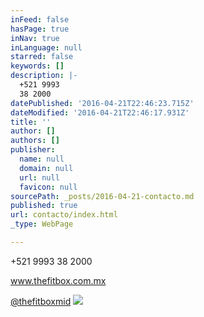 ```yaml
---
inFeed: false
hasPage: true
inNav: true
inLanguage: null
starred: false
keywords: []
description: |-
  +521 9993
  38 2000
datePublished: '2016-04-21T22:46:23.715Z'
dateModified: '2016-04-21T22:46:17.931Z'
title: ''
author: []
authors: []
publisher:
  name: null
  domain: null
  url: null
  favicon: null
sourcePath: _posts/2016-04-21-contacto.md
published: true
url: contacto/index.html
_type: WebPage

---
```

+521 9993
38 2000

www.thefitbox.com.mx

[@thefitboxmid][0]
![](https://the-grid-user-content.s3-us-west-2.amazonaws.com/8b59dda4-4772-4984-9847-b3332b610502.png)



[0]: https://www.instagram.com/thefitboxmid/